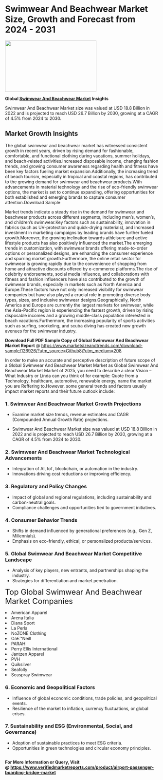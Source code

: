 <H1>Swimwear And Beachwear Market Size, Growth and Forecast from 2024 - 2031</H1><img class="aligncenter size-medium wp-image-584254" src="https://thirdeyenews.in/wp-content/uploads/2024/09/Global-Market-Research-300x168.jpeg" alt="" width="300" height="168" /><p><strong>Global&nbsp;<a href="https://www.marketsizeandtrends.com/download-sample/126926/?utm_source=Github8j?utm_medium=208">Swimwear And Beachwear Market</a> Insights</strong></p><p>Swimwear And Beachwear Market size was valued at USD 18.8 Billion in 2022 and is projected to reach USD 26.7 Billion by 2030, growing at a CAGR of 4.5% from 2024 to 2030.</p><p><h2>Market Growth Insights</h2> <p>The global swimwear and beachwear market has witnessed consistent growth in recent years, driven by rising demand for fashionable, comfortable, and functional clothing during vacations, summer holidays, and beach-related activities.Increased disposable income, changing fashion trends, and growing consumer awareness regarding health and fitness have been key factors fueling market expansion.Additionally, the increasing trend of beach tourism, especially in tropical and coastal regions, has contributed to the growing demand for swimwear and beachwear products.With advancements in material technology and the rise of eco-friendly swimwear options, the market is set to continue expanding, offering opportunities for both established and emerging brands to capture consumer attention.Download Sample </p> <p>Market trends indicate a steady rise in the demand for swimwear and beachwear products across different segments, including men’s, women’s, and children’s swimwear.Key factors such as sustainability, innovation in fabrics (such as UV-protection and quick-drying materials), and increased investment in marketing campaigns by leading brands have further fueled growth.Moreover, the growing inclination towards athleisure and active lifestyle products has also positively influenced the market.The emerging trends in customization, with swimwear brands offering made-to-order options or personalized designs, are enhancing the consumer experience and spurring market growth.Furthermore, the online retail sector for swimwear is growing rapidly due to the convenience of shopping from home and attractive discounts offered by e-commerce platforms.The rise of celebrity endorsements, social media influence, and collaborations with fitness and fashion influencers have also contributed to the growth of swimwear brands, especially in markets such as North America and Europe.These factors have not only increased visibility for swimwear companies but have also played a crucial role in promoting diverse body types, sizes, and inclusive swimwear designs.Geographically, North America and Europe are currently the largest markets for swimwear, while the Asia-Pacific region is experiencing the fastest growth, driven by rising disposable incomes and a growing middle-class population interested in beach vacations.Furthermore, the increasing popularity of sports activities such as surfing, snorkeling, and scuba diving has created new growth avenues for the swimwear industry.</p><p><span class=""><strong>Download Full PDF Sample Copy of Global Swimwear And Beachwear Market Report</strong> @ <a href="https://www.marketsizeandtrends.com/download-sample/126926/?utm_source=Github8j?utm_medium=208" target="_blank">https://www.marketsizeandtrends.com/download-sample/126926/?utm_source=Github8j?utm_medium=208</a></span></p><p>In order to make an accurate and perceptive description of future scope of a Global&nbsp;Swimwear And Beachwear Market Market as Global&nbsp;Swimwear And Beachwear Market Market of 2025, you need to describe a clear Vision &ndash; What Industry or Linda can you think of for example: Quote from a Technology, healthcare, automotive, renewable energy, name the market you are Reffering to.However, some general trends and factors usually impact market reports and their future outlook include:</p><h3>1.&nbsp;<strong>Swimwear And Beachwear Market Growth Projections</strong></h3><ul><li>Examine market size trends, revenue estimates and CAGR (Compounded Annual Growth Rate) projections.</li><li><p>Swimwear And Beachwear Market size was valued at USD 18.8 Billion in 2022 and is projected to reach USD 26.7 Billion by 2030, growing at a CAGR of 4.5% from 2024 to 2030.</p></li></ul><h3>2.&nbsp;<strong>Swimwear And Beachwear Market Technological Advancements</strong></h3><ul><li>Integration of AI, IoT, blockchain, or automation in the industry.</li><li>Innovations driving cost reductions or improving efficiency.</li></ul><h3>3.&nbsp;<strong>Regulatory and Policy Changes</strong></h3><ul><li>Impact of global and regional regulations, including sustainability and carbon-neutral goals.</li><li>Compliance challenges and opportunities tied to government initiatives.</li></ul><h3>4.&nbsp;<strong>Consumer Behavior Trends</strong></h3><ul><li>Shifts in demand influenced by generational preferences (e.g., Gen Z, Millennials).</li><li>Emphasis on eco-friendly, ethical, or personalized products/services.</li></ul><h3>5.&nbsp;<strong>Global Swimwear And Beachwear Market Competitive Landscape</strong></h3><ul><li>Analysis of key players, new entrants, and partnerships shaping the industry.</li><li>Strategies for differentiation and market penetration.</li></ul><p data-pm-slice="1 1 []"><span style="color: inherit; font-family: inherit; font-size: 25px;">Top Global Swimwear And Beachwear Market Companies</span></p><div class="" data-test-id=""><p><li>American Apparel</li><li> Arena Italia</li><li> Diana Sport</li><li> La Perla</li><li> NoZONE Clothing</li><li> Oâ€™Neill</li><li> PARAH</li><li> Perry Ellis International</li><li> Jantzen Apparel</li><li> PVH</li><li> Quiksilver</li><li> Seafolly</li><li> Seaspray Swimwear</li></p></div><h3>6.&nbsp;<strong>Economic and Geopolitical Factors</strong></h3><ul><li>Influence of global economic conditions, trade policies, and geopolitical events.</li><li>Resilience of the market to inflation, currency fluctuations, or global crises.</li></ul><h3>7.&nbsp;<strong>Sustainability and ESG (Environmental, Social, and Governance)</strong></h3><ul><li>Adoption of sustainable practices to meet ESG criteria.</li><li>Opportunities in green technologies and circular economy principles.</li></ul><h2><strong style="font-size: 14px;">For More Information or Query, Visit @&nbsp;</strong><a style="background-color: #ffffff; font-size: 14px;" href="https://www.marketsizeandtrends.com/report/swimwear-and-beachwear-market/" target="_blank">https://www.verifiedmarketreports.com/product/airport-passenger-boarding-bridge-market</a></h2>